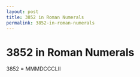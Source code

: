 ```yaml
---
layout: post
title: 3852 in Roman Numerals
permalink: 3852-in-roman-numerals
---
```


# 3852 in Roman Numerals

3852 = MMMDCCCLII
